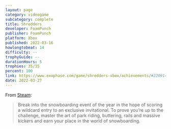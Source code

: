 ```yaml
---
layout: page
category: videogame
subcategory: complete
title: Shredders
developer: FoamPunch
publisher: FoamPunch
platform: Xbox
published: 2022-03-16
howlongtobeat: 14
difficulty: --
trophyGuide: --
durationHours: 5
trophies: 35/35
percent: 100
link: https://www.exophase.com/game/shredders-xbox/achievements/#2209141
date: 2022-03-27
---
```


From [Steam](https://store.steampowered.com/app/1874170/Shredders/):

> Break into the snowboarding event of the year in the hope of scoring a wildcard entry to an exclusive invitational. To prove you’re up to the challenge, master the art of park riding, buttering, rails and massive kickers and earn your place in the world of snowboarding.
